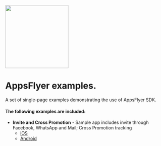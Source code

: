 <img src="https://www.appsflyer.com/wp-content/uploads/2016/11/logo-1.svg"  width="200">

# AppsFlyer examples.
A set of single-page examples demonstrating the use of AppsFlyer SDK. 

#### The following examples are included:

- **Invite and Cross Promotion** - Sample app includes invite through Facebook, WhatsApp and Mail; Cross Promotion tracking
  - [iOS](https://github.com/AppsFlyerSDK/SampleApp-Examples/tree/master/iOS/InAppTestInviteShare) 
  - [Android](https://github.com/AppsFlyerSDK/SampleApp-Examples/tree/master/Android/af-invite-android-test-app)

